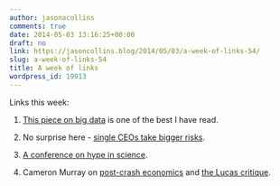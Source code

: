 ```yaml
---
author: jasonacollins
comments: true
date: 2014-05-03 13:16:25+00:00
draft: no
link: https://jasoncollins.blog/2014/05/03/a-week-of-links-54/
slug: a-week-of-links-54
title: A week of links
wordpress_id: 19913
---
```


Links this week:
	
1. [This piece on big data](http://edge.org/panel/headcon-13-part-i) is one of the best I have read.
	
2. No surprise here - [single CEOs take bigger risks](http://online.wsj.com/news/articles/SB10001424052702304179704579461593364106858?mg=reno64-wsj&url=http%3A%2F%2Fonline.wsj.com%2Farticle%2FSB10001424052702304179704579461593364106858.html).
	
3. [A conference on hype in science](http://whyevolutionistrue.wordpress.com/2014/04/25/a-conference-on-hype-in-science/).

4. Cameron Murray on [post-crash economics](http://ckmurray.blogspot.com.au/2014/04/post-crash-economics-clashes-with-econ.html) and [the Lucas critique](http://ckmurray.blogspot.com.au/2014/05/micro-foundations-doesnt-solve-lucas.html).